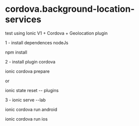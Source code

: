 # cordova.background-location-services

test using Ionic V1 + Cordova + Geolocation plugin

1 - install dependences nodeJs

npm install

2 - install plugin cordova

ionic cordova prepare

or

ionic state reset -- plugins

3 - ionic serve --lab

ionic cordova run android

ionic cordova run ios

